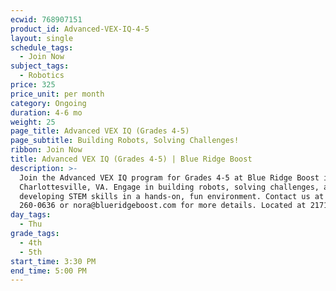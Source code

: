 ```yaml
---
ecwid: 768907151
product_id: Advanced-VEX-IQ-4-5
layout: single
schedule_tags:
  - Join Now
subject_tags:
  - Robotics
price: 325
price_unit: per month
category: Ongoing
duration: 4-6 mo
weight: 25
page_title: Advanced VEX IQ (Grades 4-5)
page_subtitle: Building Robots, Solving Challenges!
ribbon: Join Now
title: Advanced VEX IQ (Grades 4-5) | Blue Ridge Boost
description: >-
  Join the Advanced VEX IQ program for Grades 4-5 at Blue Ridge Boost in
  Charlottesville, VA. Engage in building robots, solving challenges, and
  developing STEM skills in a hands-on, fun environment. Contact us at (434)
  260-0636 or nora@blueridgeboost.com for more details. Located at 2171 Ivy Rd.
day_tags:
  - Thu
grade_tags:
  - 4th
  - 5th
start_time: 3:30 PM
end_time: 5:00 PM
---
```


